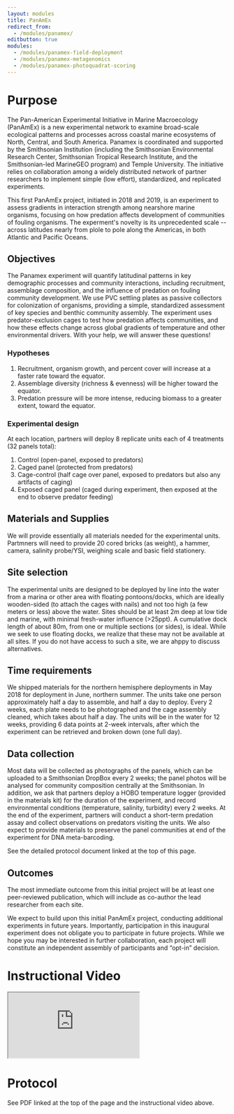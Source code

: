 ```yaml
---
layout: modules
title: PanAmEx
redirect_from:
  - /modules/panamex/
editbutton: true
modules:
  - /modules/panamex-field-deployment
  - /modules/panamex-metagenomics
  - /modules/panamex-photoquadrat-scoring
---
```


# Purpose

The Pan-American Experimental Initiative in Marine Macroecology (PanAmEx) is a new experimental network to examine broad-scale ecological patterns and processes across coastal marine ecosystems of North, Central, and South America. Panamex is coordinated and supported by the Smithsonian Institution (including the Smithsonian Environmental Research Center, Smithsonian Tropical Research Institute, and the Smithsonian-led MarineGEO program) and Temple University. The initiative relies on collaboration among a widely distributed network of partner researchers to implement simple (low effort), standardized, and replicated experiments.  

This first PanAmEx project, initiated in 2018 and 2019, is an experiment to assess gradients in interaction strength among nearshore marine organisms, focusing on how predation affects development of communities of fouling organisms. The experment's novelty is its unprecedented scale -- across latitudes nearly from plole to pole along the Americas, in both Atlantic and Pacific Oceans.  



## Objectives

The Panamex experiment will quantify latitudinal patterns in key demographic processes and community interactions, including recruitment, assemblage composition, and the influence of predation on fouling community development. We use PVC settling plates as passive collectors for colonization of organisms, providing a simple, standardized assessment of key species and benthic community assembly. The experiment uses predator-exclusion cages to test how predation affects communities, and how these effects change across global gradients of temperature and other environmental drivers. With your help, we will answer these questions!

### Hypotheses

1.	Recruitment, organism growth, and percent cover will increase at a faster rate toward the equator.
2.	Assemblage diversity (richness & evenness) will be higher toward the equator.
3.	Predation pressure will be more intense, reducing biomass to a greater extent, toward the equator.

### Experimental design
At each location, partners will deploy 8 replicate units each of 4 treatments (32 panels total):
1.	Control (open-panel, exposed to predators)
2.	Caged panel (protected from predators)
3.	Cage-control (half cage over panel, exposed to predators but also any artifacts of caging)
4.	Exposed caged panel (caged during experiment, then exposed at the end to observe predator feeding)

## Materials and Supplies
We will provide essentially all materials needed for the experimental units. Partmners will need to provide 20 cored bricks (as weight), a hammer, camera, salinity probe/YSI, weighing scale and basic field stationery.

## Site selection
The experimental units are designed to be deployed by line into the water from a marina or other area with floating pontoons/docks, which are ideally wooden-sided (to attach the cages with nails) and not too high (a few meters or less) above the water. Sites should be at least 2m deep at low tide and marine, with minimal fresh-water influence (>25ppt).  A cumulative dock length of about 80m, from one or multiple sections (or sides), is ideal. While we seek to use floating docks, we realize that these may not be available at all sites.  If you do not have access to such a site, we are ahppy to discuss alternatives.

## Time requirements
We shipped materials for the northern hemisphere deployments in May 2018 for deployment in June, northern summer. The units take one person approximately half a day to assemble, and half a day to deploy. Every 2 weeks, each plate needs to be  photographed and the cage assembly cleaned, which takes about half a day. The units will be in the water for 12 weeks, providing 6 data points at 2-week intervals, after which the experiment can be retrieved and broken down (one full day).

## Data collection
Most data will be collected as photographs of the panels, which can be uploaded to a Smithsonian DropBox every 2 weeks; the panel photos will be analysed for community composition centrally at the Smithsonian. In addition, we ask that partners deploy a HOBO temperature logger (provided in the materials kit) for the duration of the experiment, and record environmental conditions (temperature, salinity, turbidity) every 2 weeks. At the end of the experiment, partners will conduct a short-term predation assay and collect observations on predators visiting the units.  We also expect to provide materials to preserve the panel communities at end of the experiment for DNA meta-barcoding.

See the detailed protocol document linked at the top of this page.

## Outcomes

The most immediate outcome from this initial project will be at least one peer-reviewed publication, which will include as co-author the lead researcher from each site.  

We expect to build upon this initial PanAmEx project, conducting additional experiments in future years.  Importantly, participation in this inaugural experiment does not obligate you to participate in future projects.  While we hope you may be interested in further collaboration, each project will constitute an independent assembly of participants and “opt-in” decision.


# Instructional Video

<div class="embed-responsive embed-responsive-16by9">
 <iframe class="embed-responsive-item" src="https://www.youtube.com/embed/Vg8T-3pAVDU"></iframe>
</div>

# Protocol  

See PDF linked at the top of the page and the instructional video above.
